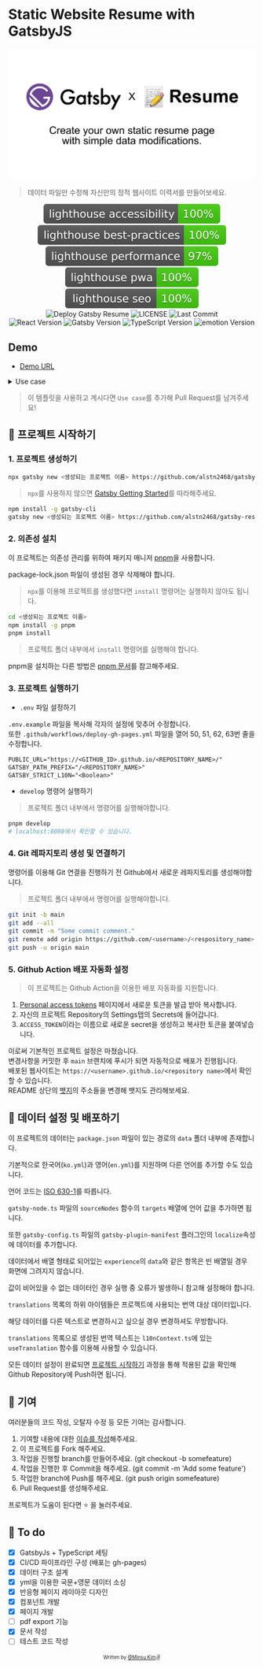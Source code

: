 # Static Website Resume with GatsbyJS

![OG Image](./static/og.png)

> 데이터 파일만 수정해 자신만의 정적 웹사이트 이력서를 만들어보세요.

<div align="center" id="badge">

![lighthouse accessibility](./lighthouse/lighthouse_accessibility.svg) ![lighthouse best practices](./lighthouse/lighthouse_best-practices.svg) ![lighthouse performance](./lighthouse/lighthouse_performance.svg) ![lighthouse pwa](./lighthouse/lighthouse_pwa.svg) ![lighthouse seo](./lighthouse/lighthouse_seo.svg)<br/>
![Deploy Gatsby Resume](https://github.com/alstn2468/gatsby_resume/workflows/Deploy%20Gatsby%20Resume/badge.svg) ![LICENSE](https://img.shields.io/github/license/alstn2468/Gatsby_Resume) ![Last Commit](https://img.shields.io/github/last-commit/alstn2468/Gatsby_Resume)<br/>
![React Version](https://img.shields.io/github/package-json/dependency-version/alstn2468/Gatsby_Resume/react) ![Gatsby Version](https://img.shields.io/github/package-json/dependency-version/alstn2468/Gatsby_Resume/gatsby) ![TypeScript Version](https://img.shields.io/github/package-json/dependency-version/alstn2468/Gatsby_Resume/dev/typescript) ![emotion Version](https://img.shields.io/github/package-json/dependency-version/alstn2468/Gatsby_Resume/emotion)

</div>

## Demo

- [Demo URL](https://alstn2468.github.io/Gatsby_Resume/)

<details>
  <summary>Use case</summary>
  <p>
    <ul>
      <li>alstn2468: https://alstn2468.github.io/gatsby-resume/</li>
      <li>bugoverdose: https://bugoverdose.github.io/resume/</li>
    </ul>
  </p>
</details>

> 이 템플릿을 사용하고 계시다면 `Use case`를 추가해 Pull Request를 남겨주세요!

## 🚚 프로젝트 시작하기

### 1. 프로젝트 생성하기

```bash
npx gatsby new <생성되는 프로젝트 이름> https://github.com/alstn2468/gatsby-resume
```

> `npx`를 사용하지 않으면 [Gatsby Getting Started](https://www.gatsbyjs.org/docs/quick-start)를 따라해주세요.

```bash
npm install -g gatsby-cli
gatsby new <생성되는 프로젝트 이름> https://github.com/alstn2468/gatsby-resume
```

### 2. 의존성 설치

이 프로젝트는 의존성 관리를 위하여 패키지 매니저 [pnpm](https://pnpm.js.org/)을 사용합니다.

package-lock.json 파일이 생성된 경우 삭제해야 합니다.

> `npx`를 이용해 프로젝트를 생성했다면 `install` 명령어는 실행하지 않아도 됩니다.

```bash
cd <생성되는 프로젝트 이름>
npm install -g pnpm
pnpm install
```

> 프로젝트 폴더 내부에서 `install` 명령어를 실행해야 합니다.

pnpm을 설치하는 다른 방법은 [pnpm 문서](https://pnpm.js.org/en/installation)를 참고해주세요.

### 3. 프로젝트 실행하기

- `.env` 파일 설정하기

`.env.example` 파일을 복사해 각자의 설정에 맞추어 수정합니다.<br/>
또한 `.github/workflows/deploy-gh-pages.yml` 파일을 열어 50, 51, 62, 63번 줄을 수정합니다.

```env
PUBLIC_URL="https://<GITHUB_ID>.github.io/<REPOSITORY_NAME>/"
GATSBY_PATH_PREFIX="/<REPOSITORY_NAME>"
GATSBY_STRICT_L10N="<Boolean>"
```

- `develop` 명령어 실행하기

> 프로젝트 폴더 내부에서 명령어를 실행해야합니다.

```bash
pnpm develop
# localhost:8000에서 확인할 수 있습니다.
```

### 4. Git 레파지토리 생성 및 연결하기

명령어를 이용해 Git 연결을 진행하기 전 Github에서 새로운 레파지토리를 생성해야합니다.

> 프로젝트 폴더 내부에서 명령어를 실행해야합니다.

```bash
git init -b main
git add --all
git commit -m "Some commit comment."
git remote add origin https://github.com/<username>/<respository_name>
git push -u origin main
```

### 5. Github Action 배포 자동화 설정

> 이 프로젝트는 Github Action을 이용한 배포 자동화를 지원합니다.

1. [Personal access tokens](https://github.com/settings/tokens) 페이지에서 새로운 토큰을 발급 받아 복사합니다.
2. 자신의 프로젝트 Repository의 Settings탭의 Secrets에 들어갑니다.
3. `ACCESS_TOKEN`이라는 이름으로 새로운 secret을 생성하고 복사한 토큰을 붙여넣습니다.

이로써 기본적인 프로젝트 설정은 마쳤습니다.<br/>
변경사항을 커밋한 후 `main` 브랜치에 푸시가 되면 자동적으로 배포가 진행됩니다.<br/>
배포된 웹사이트는 `https://<username>.github.io/<repository name>`에서 확인할 수 있습니다.<br/>
README 상단의 [뱃지](#badge)의 주소들을 변경해 뱃지도 관리해보세요.

## 🚀 데이터 설정 및 배포하기

이 프로젝트의 데이터는 `package.json` 파일이 있는 경로의 `data` 폴더 내부에 존재합니다.

기본적으로 한국어(`ko.yml`)과 영어(`en.yml`)를 지원하며 다른 언어를 추가할 수도 있습니다.

언어 코드는 [ISO 630-1](https://www.w3schools.com/tags/ref_language_codes.asp)를 따릅니다.

`gatsby-node.ts` 파일의 `sourceNodes` 함수의 `targets` 배열에 언어 값을 추가하면 됩니다.

또한 `gatsby-config.ts` 파일의 `gatsby-plugin-manifest` 플러그인의 `localize`속성에 데이터를 추가합니다.

데이터에서 배열 형태로 되어있는 `experience`의 `data`와 같은 항목은 빈 배열일 경우 화면에 그려지지 않습니다.

값이 비어있을 수 없는 데이터인 경우 실행 중 오류가 발생하니 참고해 설정해야 합니다.

`translations` 목록의 하위 아이템들은 프로젝트에 사용되는 번역 대상 데이터입니다.

해당 데이터를 다른 텍스트로 변경하시고 싶으실 경우 변경하셔도 무방합니다.

`translations` 목록으로 생성된 번역 텍스트는 `l10nContext.ts`에 있는 `useTranslation` 함수를 이용해 사용할 수 있습니다.

모든 데이터 설정이 완료되면 [프로젝트 시작하기](#-프로젝트-시작하기) 과정을 통해 적용된 값을 확인해 Github Repository에 Push하면 됩니다.

## 🙏 기여

여러분들의 코드 작성, 오탈자 수정 등 모든 기여는 감사합니다.

1. 기여할 내용에 대한 [이슈를 작성](https://github.com/alstn2468/gatsby-resume/issues/new)해주세요.
2. 이 프로젝트를 Fork 해주세요.
3. 작업을 진행할 branch를 만들어주세요. (git checkout -b somefeature)
4. 작업을 진행한 후 Commit을 해주세요. (git commit -m 'Add some feature')
5. 작업한 branch에 Push를 해주세요. (git push origin somefeature)
6. Pull Request를 생성해주세요.

프로젝트가 도움이 된다면 ⭐ 을 눌러주세요.

## 📝 To do

- [x] GatsbyJs + TypeScript 세팅
- [x] CI/CD 파이프라인 구성 (배포는 gh-pages)
- [x] 데이터 구조 설계
- [x] yml을 이용한 국문+영문 데이터 소싱
- [x] 반응형 페이지 레이아웃 디자인
- [x] 컴포넌트 개발
- [x] 페이지 개발
- [ ] pdf export 기능
- [x] 문서 작성
- [ ] 테스트 코드 작성

<div align="center">

<sub><sup>Written by <a href="https://github.com/alstn2468">@Minsu Kim</a></sup></sub><small>✌</small>

</div>
